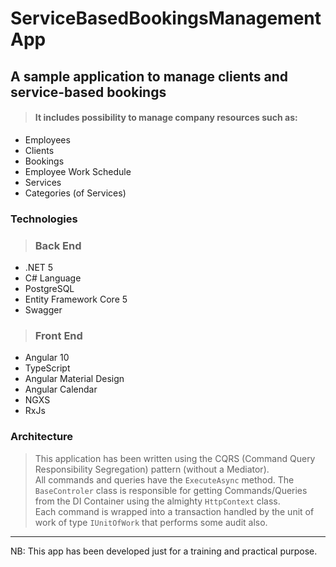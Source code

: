 # ServiceBasedBookingsManagementApp

## A sample application to manage clients and service-based bookings
>#### It includes possibility to manage company resources such as:
* Employees
* Clients
* Bookings
* Employee Work Schedule
* Services
* Categories (of Services)

### Technologies
>### Back End
* .NET 5
* C# Language
* PostgreSQL
* Entity Framework Core 5
* Swagger
    
>### Front End
* Angular 10
* TypeScript
* Angular Material Design
* Angular Calendar
* NGXS
* RxJs

### Architecture
> This application has been written using the CQRS (Command Query Responsibility Segregation) pattern (without a Mediator).<br/>
All commands and queries have the `ExecuteAsync` method. The `BaseControler` class is responsible for getting Commands/Queries from the DI Container using the almighty `HttpContext` class. <br/>
Each command is wrapped into a transaction handled by the unit of work of type `IUnitOfWork` that performs some audit also.

***
NB: This app has been developed just for a training and practical purpose.
